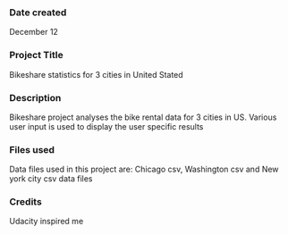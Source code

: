 ### Date created
December 12
### Project Title
Bikeshare statistics for 3 cities in United Stated
### Description
Bikeshare project analyses the bike rental data for 3 cities in US.
Various user input is used to display the user specific results
### Files used
Data files used in this project are:
Chicago csv, Washington csv and New york city csv data files
### Credits
Udacity inspired me
